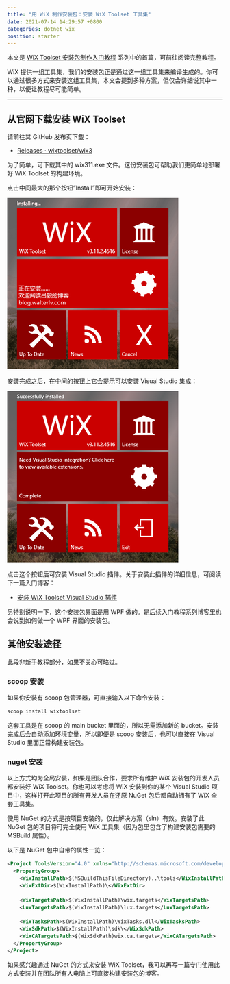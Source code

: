 ```yaml
---
title: "用 WiX 制作安装包：安装 WiX Toolset 工具集"
date: 2021-07-14 14:29:57 +0800
categories: dotnet wix
position: starter
---
```


本文是 [WiX Toolset 安装包制作入门教程](/post/getting-started-with-wix-toolset) 系列中的首篇，可前往阅读完整教程。

WiX 提供一组工具集，我们的安装包正是通过这一组工具集来编译生成的。你可以通过很多方式来安装这组工具集，本文会提到多种方案，但仅会详细说其中一种，以便让教程尽可能简单。

---

<div id="toc"></div>

## 从官网下载安装 WiX Toolset

请前往其 GitHub 发布页下载：

- [Releases · wixtoolset/wix3](https://github.com/wixtoolset/wix3/releases)

为了简单，可下载其中的 wix311.exe 文件。这份安装包可帮助我们更简单地部署好 WiX Toolset 的构建环境。

点击中间最大的那个按钮“Install”即可开始安装：

![安装 WiX Toolset](/static/posts/2021-07-14-installing-wix-toolset.gif)

安装完成之后，在中间的按钮上它会提示可以安装 Visual Studio 集成：

![推荐安装 Visual Studio 集成](/static/posts/2021-07-14-14-22-57.png)

点击这个按钮后可安装 Visual Studio 插件。关于安装此插件的详细信息，可阅读下一篇入门博客：

- [安装 WiX Toolset Visual Studio 插件](/post/getting-started-with-wix-toolset-installing-visual-studio-extensions)

另特别说明一下，这个安装包界面是用 WPF 做的。是后续入门教程系列博客里也会说到如何做一个 WPF 界面的安装包。

## 其他安装途径

此段非新手教程部分，如果不关心可略过。

### scoop 安装

如果你安装有 scoop 包管理器，可直接输入以下命令安装：

```powershell
scoop install wixtoolset
```

这套工具是在 scoop 的 main bucket 里面的，所以无需添加新的 bucket。安装完成后会自动添加环境变量，所以即便是 scoop 安装后，也可以直接在 Visual Studio 里面正常构建安装包。

### nuget 安装

以上方式均为全局安装，如果是团队合作，要求所有维护 WiX 安装包的开发人员都安装好 WiX Toolset。你也可以考虑将 WiX 安装到你的某个 Visual Studio 项目中，这样打开此项目的所有开发人员在还原 NuGet 包后都自动拥有了 WiX 全套工具集。

使用 NuGet 的方式是按项目安装的，仅此解决方案（sln）有效。安装了此 NuGet 包的项目将可完全使用 WiX 工具集（因为包里包含了构建安装包需要的 MSBuild 属性）。

以下是 NuGet 包中自带的属性一览：

```xml
<Project ToolsVersion="4.0" xmlns="http://schemas.microsoft.com/developer/msbuild/2003">
  <PropertyGroup>
    <WixInstallPath>$(MSBuildThisFileDirectory)..\tools</WixInstallPath>
    <WixExtDir>$(WixInstallPath)\</WixExtDir>

    <WixTargetsPath>$(WixInstallPath)\wix.targets</WixTargetsPath>
    <LuxTargetsPath>$(WixInstallPath)\lux.targets</LuxTargetsPath>

    <WixTasksPath>$(WixInstallPath)\WixTasks.dll</WixTasksPath>
    <WixSdkPath>$(WixInstallPath)\sdk\</WixSdkPath>
    <WixCATargetsPath>$(WixSdkPath)wix.ca.targets</WixCATargetsPath>
  </PropertyGroup>
</Project>
```

如果感兴趣通过 NuGet 的方式来安装 WiX Toolset，我可以再写一篇专门使用此方式安装并在团队所有人电脑上可直接构建安装包的博客。
